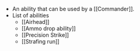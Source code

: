 - An ability that can be used by a [[Commander]].
- List of abilities
	- [[Airhead]]
	- [[Ammo drop ability]]
	- [[Precision Strike]]
	- [[Strafing run]]
